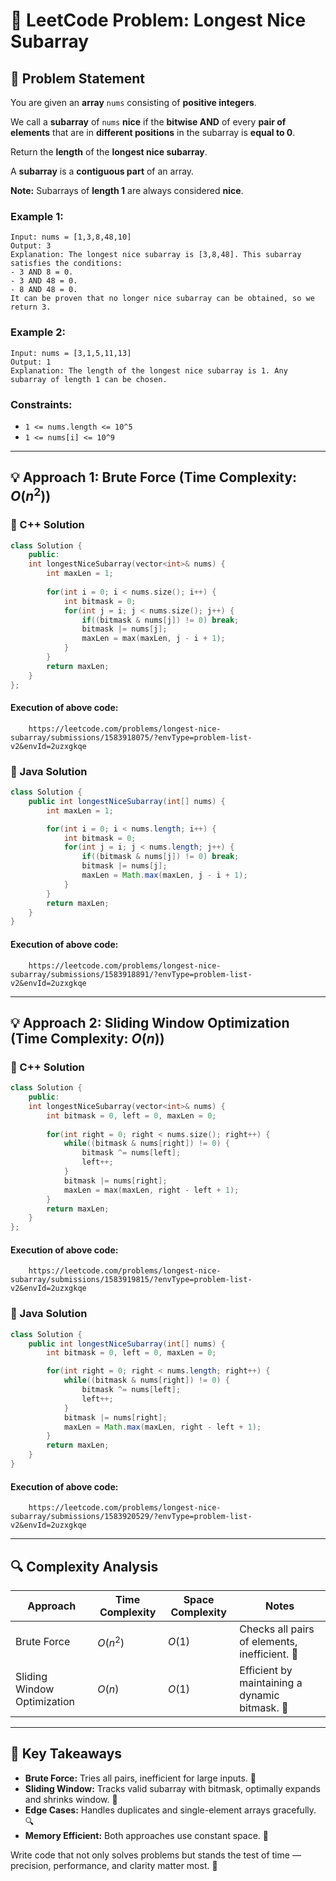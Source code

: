 # 🧠 LeetCode Problem: Longest Nice Subarray

## 📌 Problem Statement

You are given an **array** `nums` consisting of **positive integers**.

We call a **subarray** of `nums` **nice** if the **bitwise AND** of every **pair of elements** that are in **different positions** in the subarray is **equal to 0**.

Return the **length** of the **longest nice subarray**.

A **subarray** is a **contiguous part** of an array.

**Note:** Subarrays of **length 1** are always considered **nice**.

### Example 1:

```plaintext
Input: nums = [1,3,8,48,10]
Output: 3
Explanation: The longest nice subarray is [3,8,48]. This subarray satisfies the conditions:
- 3 AND 8 = 0.
- 3 AND 48 = 0.
- 8 AND 48 = 0.
It can be proven that no longer nice subarray can be obtained, so we return 3.
```

### Example 2:

```plaintext
Input: nums = [3,1,5,11,13]
Output: 1
Explanation: The length of the longest nice subarray is 1. Any subarray of length 1 can be chosen.
```

### Constraints:
- `1 <= nums.length <= 10^5`
- `1 <= nums[i] <= 10^9`

---

## 💡 Approach 1: Brute Force (Time Complexity: $O(n^2)$)

### 🔧 C++ Solution
```cpp
class Solution {
    public:
    int longestNiceSubarray(vector<int>& nums) {
        int maxLen = 1;
        
        for(int i = 0; i < nums.size(); i++) {
            int bitmask = 0;
            for(int j = i; j < nums.size(); j++) {
                if((bitmask & nums[j]) != 0) break;
                bitmask |= nums[j];
                maxLen = max(maxLen, j - i + 1);
            }
        }
        return maxLen;
    }
};
```

#### Execution of above code:
```link
    https://leetcode.com/problems/longest-nice-subarray/submissions/1583918075/?envType=problem-list-v2&envId=2uzxgkqe
```

### 🔧 Java Solution
```java
class Solution {
    public int longestNiceSubarray(int[] nums) {
        int maxLen = 1;

        for(int i = 0; i < nums.length; i++) {
            int bitmask = 0;
            for(int j = i; j < nums.length; j++) {
                if((bitmask & nums[j]) != 0) break;
                bitmask |= nums[j];
                maxLen = Math.max(maxLen, j - i + 1);
            }
        }
        return maxLen;
    }
}
```

#### Execution of above code:
```link
    https://leetcode.com/problems/longest-nice-subarray/submissions/1583918891/?envType=problem-list-v2&envId=2uzxgkqe
```

---

## 💡 Approach 2: Sliding Window Optimization (Time Complexity: $O(n)$)

### 🔧 C++ Solution
```cpp
class Solution {
    public:
    int longestNiceSubarray(vector<int>& nums) {
        int bitmask = 0, left = 0, maxLen = 0;
        
        for(int right = 0; right < nums.size(); right++) {
            while((bitmask & nums[right]) != 0) {
                bitmask ^= nums[left];
                left++;
            }
            bitmask |= nums[right];
            maxLen = max(maxLen, right - left + 1);
        }
        return maxLen;
    }
};
```

#### Execution of above code:
```link
    https://leetcode.com/problems/longest-nice-subarray/submissions/1583919815/?envType=problem-list-v2&envId=2uzxgkqe
```

### 🔧 Java Solution
```java
class Solution {
    public int longestNiceSubarray(int[] nums) {
        int bitmask = 0, left = 0, maxLen = 0;

        for(int right = 0; right < nums.length; right++) {
            while((bitmask & nums[right]) != 0) {
                bitmask ^= nums[left];
                left++;
            }
            bitmask |= nums[right];
            maxLen = Math.max(maxLen, right - left + 1);
        }
        return maxLen;
    }
}
```

#### Execution of above code:
```link
    https://leetcode.com/problems/longest-nice-subarray/submissions/1583920529/?envType=problem-list-v2&envId=2uzxgkqe
```

---

## 🔍 Complexity Analysis

| Approach                   | Time Complexity | Space Complexity | Notes |
|----------------------------|-----------------|------------------|-------|
| Brute Force                | $O(n^2)$        | $O(1)$           | Checks all pairs of elements, inefficient. 🚫 |
| Sliding Window Optimization| $O(n)$          | $O(1)$           | Efficient by maintaining a dynamic bitmask. 🚀 |

---

## 🏅 Key Takeaways  

- **Brute Force:** Tries all pairs, inefficient for large inputs. 🚫  
- **Sliding Window:** Tracks valid subarray with bitmask, optimally expands and shrinks window. 🚀  
- **Edge Cases:** Handles duplicates and single-element arrays gracefully. 🔍  
- **Memory Efficient:** Both approaches use constant space. 📌  

Write code that not only solves problems but stands the test of time — precision, performance, and clarity matter most. 🎯

